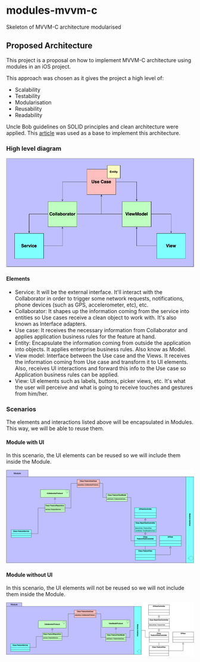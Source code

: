 # modules-mvvm-c

Skeleton of MVVM-C architecture modularised

## Proposed Architecture

This project is a proposal on how to implement MVVM-C architecture using modules in an iOS project.

This approach was chosen as it gives the project a high level of:

- Scalability
- Testability
- Modularisation
- Reusability
- Readability

Uncle Bob guidelines on SOLID principles and clean architecture were applied. This [article](https://www.freecodecamp.org/news/a-quick-introduction-to-clean-architecture-990c014448d2/) was used as a base to implement this architecture.

### High level diagram

<!-- ![Alt text](https://raw.githubusercontent.com/jjrebollo/modules-mvvm-c/main/Diagrams/high-level-class-diagram.png "High level architecture diagram") -->

![Alt text](./Diagrams/high-level-class-diagram.png "High level architecture diagram")

#### Elements

- Service: It will be the external interface. It'll interact with the Collaborator in order to trigger some network requests, notifications, phone
devices (such as GPS, accelerometer, etc), etc.
- Collaborator: It shapes up the information coming from the service into entities so Use cases receive a clean object to work with. It's also
known as Interface adapters.
- Use case: It receives the necessary information from Collaborator and applies application business rules for the feature at hand.
- Entity: Encapsulate the information coming from outside the application into objects. It applies enterprise business rules. Also know as
Model.
- View model: Interface between the Use case and the Views. It receives the information coming from Use case and transform it to UI
elements. Also, receives UI interactions and forward this info to the Use case so Application business rules can be applied.
- View: UI elements such as labels, buttons, picker views, etc. It's what the user will perceive and what is going to receive touches and
gestures from him/her.

### Scenarios

The elements and interactions listed above will be encapsulated in Modules. This way, we will be able to reuse them.

#### Module with UI

In this scenario, the UI elements can be reused so we will include them inside the Module.

![Alt text](./Diagrams/ios-ui-low-level-class-diagram.png "High level architecture diagram including UI elements in the module")

#### Module without UI
In this scenario, the UI elements will not be reused so we will not include them inside the Module.

![Alt text](./Diagrams/ios-noui-low-level-class-diagram.png "High level architecture diagram excluding UI elements from the module")